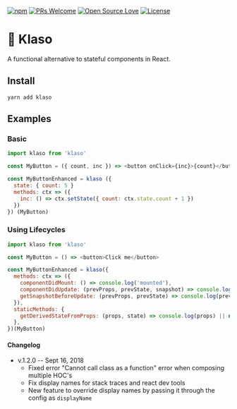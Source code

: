 [![npm](https://img.shields.io/npm/v/klaso.svg)](http://npm.im/klaso)
[![PRs Welcome](https://img.shields.io/badge/PRs-welcome-brightgreen.svg)](http://makeapullrequest.com)
[![Open Source Love](https://badges.frapsoft.com/os/v1/open-source.svg?v=103)](https://github.com/ellerbrock/open-source-badges/)
[![License](https://img.shields.io/badge/License-Apache%202.0-blue.svg)](https://opensource.org/licenses/Apache-2.0)

# 🍷 Klaso

A functional alternative to stateful components in React.

## Install

`yarn add klaso`

## Examples

### Basic

```js
import klaso from 'klaso'

const MyButton = ({ count, inc }) => <button onClick={inc}>{count}</button>

const MyButtonEnhanced = klaso ({
  state: { count: 5 }
  methods: ctx => ({
    inc: () => ctx.setState({ count: ctx.state.count + 1 })
  })
}) (MyButton)
```

### Using Lifecycles

```js
import klaso from 'klaso'

const MyButton = () => <button>Click me</button>

const MyButtonEnhanced = klaso({
  methods: ctx => ({
    componentDidMount: () => console.log('mounted'),
    componentDidUpdate: (prevProps, prevState, snapshot) => console.log(snapshot),
    getSnapshotBeforeUpdate: (prevProps, prevState) => console.log(prevProps, prevState),
  }),
  staticMethods: {
    getDerivedStateFromProps: (props, state) => console.log(props) || null,
  },
})(MyButton)
```

#### Changelog
- v.1.2.0 -- Sept 16, 2018
  + Fixed error "Cannot call class as a function" error when composing multiple HOC's
  + Fix display names for stack traces and react dev tools
  + New feature to override display names by passing it through the config as `displayName`